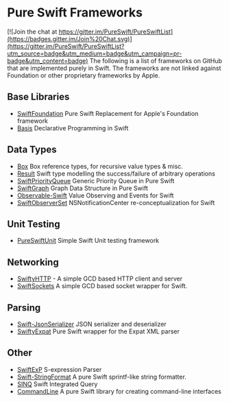 # Pure Swift Frameworks

[![Join the chat at https://gitter.im/PureSwift/PureSwiftList](https://badges.gitter.im/Join%20Chat.svg)](https://gitter.im/PureSwift/PureSwiftList?utm_source=badge&utm_medium=badge&utm_campaign=pr-badge&utm_content=badge)
The following is a list of frameworks on GitHub that are implemented purely in Swift. The frameworks are not linked against Foundation or other proprietary frameworks by Apple.

## Base Libraries
- [SwiftFoundation](https://github.com/PureSwift) Pure Swift Replacement for Apple's Foundation framework
- [Basis](https://github.com/typelift/Basis) Declarative Programming in Swift

## Data Types
- [Box](https://github.com/robrix/Box) Box reference types, for recursive value types & misc.
- [Result](https://github.com/antitypical/Result) Swift type modelling the success/failure of arbitrary operations
- [SwiftPriorityQueue](https://github.com/davecom/SwiftPriorityQueue) Generic Priority Queue in Pure Swift
- [SwiftGraph](https://github.com/davecom/SwiftGraph) Graph Data Structure in Pure Swift
- [Observable-Swift](https://github.com/slazyk/Observable-Swift) Value Observing and Events for Swift
- [SwiftObserverSet](https://github.com/mikeash/SwiftObserverSet) NSNotificationCenter re-conceptualization for Swift

## Unit Testing
- [PureSwiftUnit](https://github.com/demmys/PureSwiftUnit) Simple Swift Unit testing framework

## Networking
- [SwiftyHTTP](https://github.com/AlwaysRightInstitute/SwiftyHTTP) - A simple GCD based HTTP client and server
- [SwiftSockets](https://github.com/AlwaysRightInstitute/SwiftSockets) A simple GCD based socket wrapper for Swift.

## Parsing
- [Swift-JsonSerializer](https://github.com/gfx/Swift-JsonSerializer) JSON serializer and deserializer
- [SwiftyExpat](https://github.com/AlwaysRightInstitute/SwiftyExpat) Pure Swift wrapper for the Expat XML parser

## Other
- [SwiftExP](https://github.com/mrackwitz/SwiftExP) S-expression Parser
- [Swift-StringFormat](https://github.com/gfx/Swift-StringFormat) A pure Swift sprintf-like string formatter.
- [SINQ](https://github.com/slazyk/SINQ) Swift Integrated Query
- [CommandLine](https://github.com/jatoben/CommandLine) A pure Swift library for creating command-line interfaces
